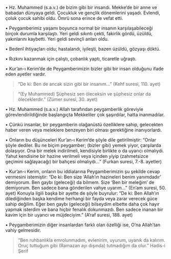 [//]: # (# Allah’ın Kulu Hz. Muhammed &#40;s.a.v.&#41;)

• Hz. Muhammed (s.a.v.) de bizim gibi bir insandı. Mekke’de bir anne ve babadan dünyaya geldi. Çocukluk ve gençlik dönemlerini yaşadı. Evlendi, çoluk çocuk sahibi oldu. Ömrü sona erince de vefat etti.

• Peygamberimiz yaşamı boyunca normal bir insanın karşılaşabileceği birçok durumla karşılaştı. Yeri geldi sıkıntı çekti, fakirlik gördü, üzüldü, yakınlarını kaybetti. Yeri geldi sevinçli anları oldu.

• Bedenî ihtiyaçları oldu; hastalandı, iyileşti, bazen üzüldü, gözyaşı döktü.

• Rızkını kazanmak için çalıştı, çobanlık yaptı, ticaretle uğraştı.

• Kur’an-ı Kerim’de de Peygamberimizin bizler gibi bir insan olduğunu ifade eden ayetler vardır.

> “De ki: Ben de ancak sizin gibi bir insanım…” (Kehf suresi, 110. ayet)

> “(Ey Muhammed) Şüphesiz sen öleceksin ve şüphesiz onlar da öleceklerdir.” (Zümer suresi, 30. ayet)

• Hz. Muhammed (s.a.v.) Allah tarafından peygamberlik göreviyle görevlendirildiğinde başlangıçta Mekkeliler çok şaşırdılar, hatta inanmadılar.

• Çünkü insanlar, bir peygamberin olağanüstü özelliklere sahip, gelecekten haber veren veya meleklere benzeyen biri olması gerektiğine inanıyorlardı.

• Onların bu düşünceleri Kur’an-ı Kerim’de şöyle dile getirilmiştir: “Onlar şöyle dediler. Bu ne biçim peygamber; (bizler gibi) yemek yiyor, çarşılarda dolaşıyor. Ona bir melek indirilmeli, kendisiyle birlikte o da uyarıcı olmalıydı. Yahut kendisine bir hazine verilmeli veya içinden yiyip (zahmetsizce geçimini sağlayacağı) bir bahçesi olmalıydı…” (Furkan suresi, 7.-8. ayetler)

• Kur’an-ı Kerim, onların bu iddialarına Peygamberimizin şu şekilde cevap vermesini istemiştir: “De ki: Ben size ‘Allah’ın hazineleri benim yanımdadır’ demiyorum. Ben gaybı (geleceği) da bilmem. Size ‘Ben bir meleğim’ de demiyorum. Ben sadece bana gönderilen vahye uyarım…” (En’am suresi, 50. ayet) Konuyla ilgili başka bir ayette de şöyle buyrulur: “De ki: Ben Allah’ın dilediğinden başka kendime herhangi bir fayda veya zarar verecek güce sahip değilim. Eğer ben gaybı (geleceği) bilseydim elbette daha çok hayır yapmak isterdim ve bana hiçbir fenalık dokunmazdı. Ben sadece inanan bir kavim için bir uyarıcı ve müjdeciyim.” (A’raf suresi, 188. ayet)

• Peygamberimizin diğer insanlardan farklı olan özelliği ise, O’na Allah’tan vahiy gelmesidir.

> “Ben ruhbanlıkla emrolunmadım, evlenirim, uyurum, uyanık da kalırım. Oruç tuttuğum gibi (Ramazan ayı dışında) tutmadığım da olur.” Hadis-i Şerif

